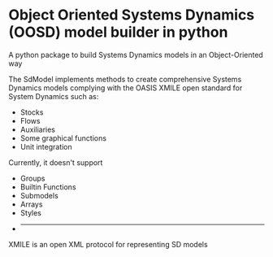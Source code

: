 # Object Oriented Systems Dynamics (OOSD) model builder in python

A python package to build Systems Dynamics models in an Object-Oriented way

The SdModel implements methods to create comprehensive Systems Dynamics models complying with the OASIS XMILE open standard for System Dynamics such as:
* Stocks
* Flows 
* Auxiliaries
* Some graphical functions
* Unit integration

Currently, it doesn't support
* Groups
* Builtin Functions
* Submodels
* Arrays
* Styles
* ---



XMILE is an open XML protocol for representing SD models
